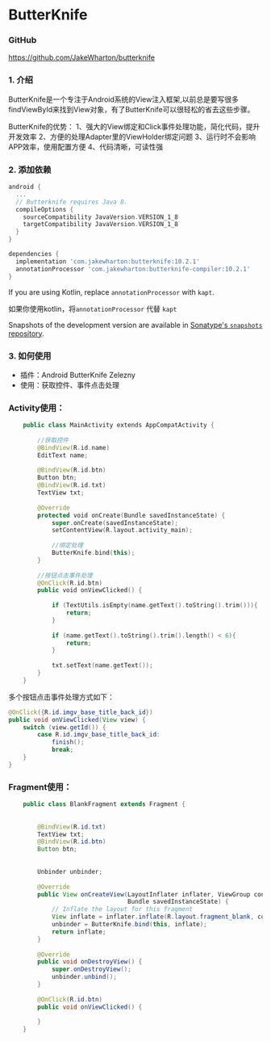 # ButterKnife

### GitHub

https://github.com/JakeWharton/butterknife

### 1. 介绍

ButterKnife是一个专注于Android系统的View注入框架,以前总是要写很多findViewById来找到View对象，有了ButterKnife可以很轻松的省去这些步骤。

ButterKnife的优势：
 1、强大的View绑定和Click事件处理功能，简化代码，提升开发效率
 2、方便的处理Adapter里的ViewHolder绑定问题
 3、运行时不会影响APP效率，使用配置方便
 4、代码清晰，可读性强

### 2. 添加依赖

```groovy
android {
  ...
  // Butterknife requires Java 8.
  compileOptions {
    sourceCompatibility JavaVersion.VERSION_1_8
    targetCompatibility JavaVersion.VERSION_1_8
  }
}

dependencies {
  implementation 'com.jakewharton:butterknife:10.2.1'
  annotationProcessor 'com.jakewharton:butterknife-compiler:10.2.1'
}
```

If you are using Kotlin, replace `annotationProcessor` with `kapt`.

如果你使用kotlin，将`annotationProcessor` 代替 `kapt`

Snapshots of the development version are available in [Sonatype's `snapshots` repository](https://oss.sonatype.org/content/repositories/snapshots/).

### 3. 如何使用

- 插件：Android ButterKnife Zelezny
- 使用：获取控件、事件点击处理

### Activity使用：

```kotlin
    public class MainActivity extends AppCompatActivity {
    
        //获取控件
        @BindView(R.id.name)
        EditText name;
    
        @BindView(R.id.btn)
        Button btn;
        @BindView(R.id.txt)
        TextView txt;
    
        @Override
        protected void onCreate(Bundle savedInstanceState) {
            super.onCreate(savedInstanceState);
            setContentView(R.layout.activity_main);
    
            //绑定处理
            ButterKnife.bind(this);
        }
    
        //按钮点击事件处理
        @OnClick(R.id.btn)
        public void onViewClicked() {
   
            if (TextUtils.isEmpty(name.getText().toString().trim())){
                return;
            }
    
            if (name.getText().toString().trim().length() < 6){
                return;
            }
    
            txt.setText(name.getText());
        }
    }
```

多个按钮点击事件处理方式如下：

```java
@OnClick({R.id.imgv_base_title_back_id})
public void onViewClicked(View view) {
    switch (view.getId()) {
        case R.id.imgv_base_title_back_id:
            finish();
            break;
    }
}
```



### Fragment使用：

```java
    public class BlankFragment extends Fragment {
    
    
        @BindView(R.id.txt)
        TextView txt;
        @BindView(R.id.btn)
        Button btn;
    
    
        Unbinder unbinder;
    
        @Override
        public View onCreateView(LayoutInflater inflater, ViewGroup container,
                                 Bundle savedInstanceState) {
            // Inflate the layout for this fragment
            View inflate = inflater.inflate(R.layout.fragment_blank, container, false);
            unbinder = ButterKnife.bind(this, inflate);
            return inflate;
        }
    
        @Override
        public void onDestroyView() {
            super.onDestroyView();
            unbinder.unbind();
        }
    
        @OnClick(R.id.btn)
        public void onViewClicked() {
    
        }
    }
```